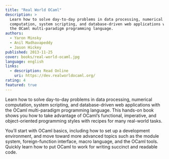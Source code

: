 ```yaml
---
title: "Real World OCaml"
description: >
  Learn how to solve day-to-day problems in data processing, numerical
  computation, system scripting, and database-driven web applications with
  the OCaml multi-paradigm programming language.
authors:
  - Yaron Minsky
  - Anil Madhavapeddy
  - Jason Hickey
published: 2013-11-25 
cover: books/real-world-ocaml.jpg
language: english
links:
  - description: Read Online
    uri: https://dev.realworldocaml.org/
rating: 4
featured: true
---
```


Learn how to solve day-to-day problems in data processing, numerical
computation, system scripting, and database-driven web applications with
the OCaml multi-paradigm programming language. This hands-on book shows
you how to take advantage of OCaml’s functional, imperative, and
object-oriented programming styles with recipes for many real-world
tasks.

You’ll start with OCaml basics, including how to set up a development
environment, and move toward more advanced topics such as the module
system, foreign-function interface, macro language, and the OCaml tools.
Quickly learn how to put OCaml to work for writing succinct and
readable code.
